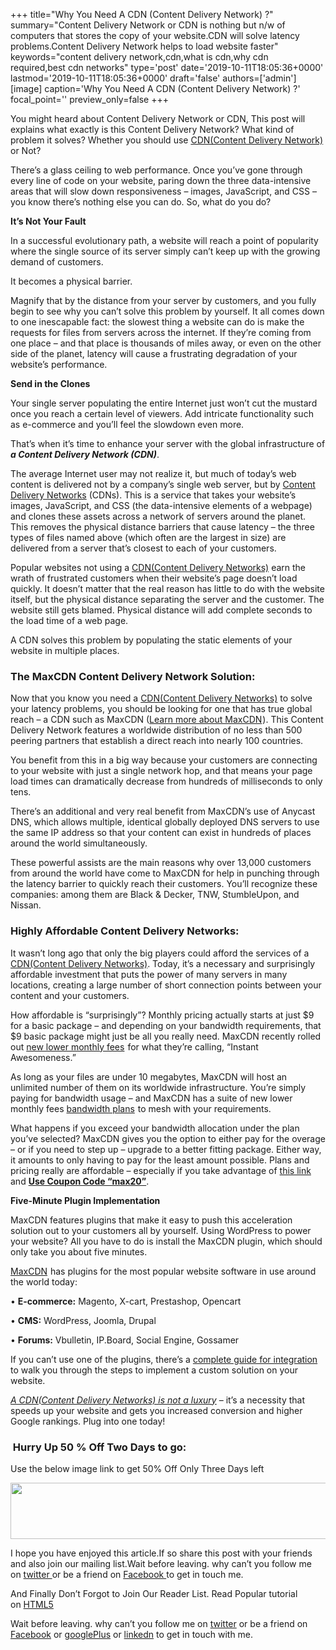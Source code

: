 +++
title="Why You Need A CDN (Content Delivery Network) ?"
summary="Content Delivery Network or CDN is nothing but n/w of computers that stores the copy of your website.CDN will solve latency problems.Content Delivery Network helps to load website faster"
keywords="content delivery network,cdn,what is cdn,why cdn required,best cdn networks"
type='post'
date='2019-10-11T18:05:36+0000'
lastmod='2019-10-11T18:05:36+0000'
draft='false'
authors=['admin']
[image]
caption='Why You Need A CDN (Content Delivery Network) ?'
focal_point=''
preview_only=false
+++








You might heard about Content Delivery Network or CDN, This post will explains what exactly is this Content Delivery Network? What kind of problem it solves? Whether you should use <span style="text-decoration: underline;">CDN(Content Delivery Network)</span> or Not?

There’s a glass ceiling to web performance. Once you’ve gone through every line of code on your website, paring down the three data-intensive areas that will slow down responsiveness – images, JavaScript, and CSS – you know there’s nothing else you can do. So, what do you do?

<b>It’s Not Your Fault</b>

In a successful evolutionary path, a website will reach a point of popularity where the single source of its server simply can’t keep up with the growing demand of customers.

It becomes a physical barrier.

Magnify that by the distance from your server by customers, and you fully begin to see why you can’t solve this problem by yourself. It all comes down to one inescapable fact: the slowest thing a website can do is make the requests for files from servers across the internet. If they’re coming from one place – and that place is thousands of miles away, or even on the other side of the planet, latency will cause a frustrating degradation of your website’s performance.

<b>Send in the Clones</b>

Your single server populating the entire Internet just won’t cut the mustard once you reach a certain level of viewers. Add intricate functionality such as e-commerce and you’ll feel the slowdown even more.

That’s when it’s time to enhance your server with the global infrastructure of <em><strong>a Content Delivery Network (CDN)</strong></em>.

The average Internet user may not realize it, but much of today’s web content is delivered not by a company’s single web server, but by <span style="text-decoration: underline;">Content Delivery Networks</span> (CDNs). This is a service that takes your website’s images, JavaScript, and CSS (the data-intensive elements of a webpage) and clones these assets across a network of servers around the planet. This removes the physical distance barriers that cause latency – the three types of files named above (which often are the largest in size) are delivered from a server that’s closest to each of your customers.

Popular websites not using a <span style="text-decoration: underline;">CDN(Content Delivery Networks)</span> earn the wrath of frustrated customers when their website’s page doesn’t load quickly. It doesn’t matter that the real reason has little to do with the website itself, but the physical distance separating the server and the customer. The website still gets blamed. Physical distance will add complete seconds to the load time of a web page.

A CDN solves this problem by populating the static elements of your website in multiple places.

### The MaxCDN Content Delivery Network&nbsp;Solution:

Now that you know you need a <span style="text-decoration: underline;">CDN(Content Delivery Networks)</span> to solve your latency problems, you should be looking for one that has true global reach – a CDN such as MaxCDN (<a href="http://www.tkqlhce.com/click-7253632-11373479" target="_blank">Learn more about MaxCDN</a><img alt="" src="https://www.lduhtrp.net/image-7253632-11373479" width="1" height="1" border="0">). This Content Delivery Network features a worldwide distribution of no less than 500 peering partners that establish a direct reach into nearly 100 countries.

You benefit from this in a big way because your customers are connecting to your website with just a single network hop, and that means your page load times can dramatically decrease from hundreds of milliseconds to only tens.

There’s an additional and very real benefit from MaxCDN’s use of Anycast DNS, which allows multiple, identical globally deployed DNS servers to use the same IP address so that your content can exist in hundreds of places around the world simultaneously.

These powerful assists are the main reasons why over 13,000 customers from around the world have come to MaxCDN for help in punching through the latency barrier to quickly reach their customers. You’ll recognize these companies: among them are Black &amp; Decker, TNW, StumbleUpon, and Nissan.

### Highly Affordable&nbsp;Content Delivery Networks:

It wasn’t long ago that only the big players could afford the services of a <span style="text-decoration: underline;">CDN(Content Delivery Networks)</span>. Today, it’s a necessary and surprisingly affordable investment that puts the power of many servers in many locations, creating a large number of short connection points between your content and your customers.

How affordable is “surprisingly”? Monthly pricing actually starts at just $9 for a basic package – and depending on your bandwidth requirements, that $9 basic package might just be all you really need. MaxCDN recently rolled out <a href="http://www.tkqlhce.com/click-7253632-11373479" target="_blank">new lower monthly fees</a><img alt="" src="https://www.lduhtrp.net/image-7253632-11373479" width="1" height="1" border="0"> for what they’re calling, “Instant Awesomeness.”

As long as your files are under 10 megabytes, MaxCDN will host an unlimited number of them on its worldwide infrastructure. You’re simply paying for bandwidth usage – and MaxCDN has a suite of new lower monthly fees <a href="http://www.jdoqocy.com/click-7253632-11373479" target="_blank">bandwidth plans</a><img alt="" src="https://www.lduhtrp.net/image-7253632-11373479" width="1" height="1" border="0"> to mesh with your requirements.

What happens if you exceed your bandwidth allocation under the plan you’ve selected? MaxCDN gives you the option to either pay for the overage – or if you need to step up – upgrade to a better fitting package. Either way, it amounts to only having to pay for the least amount possible. Plans and pricing really are affordable – especially if you take advantage of <a href="http://www.jdoqocy.com/click-7253632-11373479" target="_blank">this link</a><img alt="" src="https://www.awltovhc.com/image-7253632-11373479" width="1" height="1" border="0"> and <span style="text-decoration: underline;"><strong>Use Coupon Code “max20”</strong></span>.

<b>Five-Minute Plugin Implementation</b>

MaxCDN features plugins that make it easy to push this acceleration solution out to your customers all by yourself. Using WordPress to power your website? All you have to do is install the MaxCDN plugin, which should only take you about five minutes.

<a href="http://www.jdoqocy.com/click-7253632-11373479" target="_blank">MaxCDN</a><img alt="" src="https://www.awltovhc.com/image-7253632-11373479" width="1" height="1" border="0">&nbsp;has plugins for the most popular website software in use around the world today:

• <b>E-commerce:</b> Magento, X-cart, Prestashop, Opencart

• <b>CMS:</b> WordPress, Joomla, Drupal

• <b>Forums:</b> Vbulletin, IP.Board, Social Engine, Gossamer

If you can’t use one of the plugins, there’s a <a href="http://support.netdna.com/pullzone/custom-integration/" target="_blank">complete guide for integration</a> to walk you through the steps to implement a custom solution on your website.

<span style="text-decoration: underline;"><em>A CDN(Content Delivery Networks) is not a luxury</em></span> – it’s a necessity that speeds up your website and gets you increased conversion and higher Google rankings. Plug into one today!

### &nbsp;Hurry Up 50 % Off Two Days to go:

Use the below image link to get 50% Off Only Three Days left

<a href="http://www.jdoqocy.com/click-7253632-11613825" target="_blank"><img alt="" src="https://www.awltovhc.com/image-7253632-11613825" width="728" height="90" border="0"></a>

I hope you have enjoyed this article.If so share this post with your friends and also join our mailing list.Wait before leaving.&nbsp;why can’t you follow me on&nbsp;<a title="ArunkumarGudelli Twitter" href="http://twitter.com/arunGudelli" target="_blank">twitter&nbsp;</a>or be a friend on&nbsp;<a title="Arunkumar Gudelli Facebook" href="http://www.facebook.com/garunblog" target="_blank">Facebook&nbsp;</a>to get in touch me.

And Finally Don’t Forgot to Join Our Reader List. Read Popular tutorial on&nbsp;<a title="HTML5" href="https://www.arungudelli.com/category/html5" target="_blank">HTML5</a>

Wait before leaving.
why can’t you follow me on <a href="https://twitter.com/arungudelli" target="_blank">twitter</a> or be a friend on <a href="https://www.facebook.com/gudelliArun" target="_blank">Facebook</a> or <a href="https://plus.google.com/+ArunkumarGudelli" target="_blank">googlePlus</a> or <a href="https://www.linkedin.com/in/arungudelli/" target="_blank">linkedn</a> to get in touch with me.







